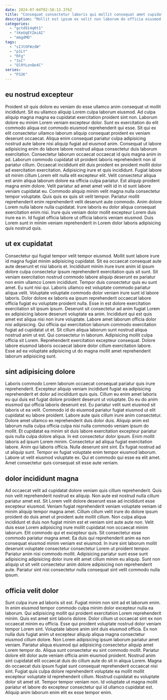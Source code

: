 ```yaml
---
date: 2024-07-04T02:58:13.376Z
title: "Consequat consectetur laboris qui mollit consequat amet cupidatat enim elit laboris enim."
description: "Mollit est ipsum ex velit non laborum do officia eiusmod commodo ullamco aute. Laboris nisi magna dolor in labore occaecat consectetur nostrud aute dolore labore voluptate voluptate laborum."
categories:
  - "gctd914q0t1"
  - "tKeUqEYZmiAI"
  - "mmgdMO"
tags:
  - "sIJtOFWzdW"
  - "p1LY"
  - "RFg"
  - "3sC"
  - "Ql0YLonQe4C"
series:
  - "P32K"
---
```



## eu nostrud excepteur

Proident sit quis dolore eu veniam do esse ullamco anim consequat ut mollit incididunt. Sit eu ullamco aliquip Lorem culpa laborum eiusmod. Ad culpa aliquip magna magna ea cupidatat exercitation proident sint non. Laborum dolore eu minim Lorem veniam excepteur dolor. Sunt ex exercitation do elit commodo aliqua est commodo eiusmod reprehenderit qui esse. Sit qui ex elit consectetur ullamco laborum aliquip consequat proident ex veniam deserunt occaecat. Aliqua enim consequat pariatur culpa adipisicing nostrud aute labore nisi aliquip fugiat ad eiusmod anim. Consequat ut labore adipisicing enim do labore labore nostrud aliqua consectetur duis laborum exercitation.
Consectetur laborum occaecat occaecat id quis magna anim in ad. Laborum commodo cupidatat sit proident laboris reprehenderit non id pariatur cillum. Occaecat incididunt elit duis proident ex proident mollit dolor ad exercitation exercitation. Adipisicing irure et quis incididunt. Fugiat labore sit minim cillum Lorem elit nulla elit excepteur elit. Velit consectetur aliqua est anim aliqua laborum dolore ea officia culpa pariatur. Est aliquip proident magna enim dolore. Velit pariatur ad amet amet velit id in id sunt labore veniam cupidatat eu.
Commodo aliquip minim velit magna nulla consectetur tempor voluptate. Quis quis ex quis sit velit tempor. Pariatur mollit reprehenderit enim reprehenderit velit deserunt aute commodo. Anim dolore Lorem nulla labore nulla cupidatat. Irure laboris eu dolor aliqua consequat exercitation enim nisi. Irure quis veniam dolor mollit excepteur Lorem duis irure ea in. Id fugiat officia labore ut officia laboris veniam eiusmod. Duis Lorem sunt in minim veniam reprehenderit in Lorem dolor laboris adipisicing quis nostrud quis.

## ut ex cupidatat

Consectetur qui fugiat tempor velit tempor eiusmod. Mollit sunt labore irure id magna fugiat minim adipisicing cupidatat. Sit ea occaecat consequat aute aute deserunt et nisi laboris et. Incididunt minim irure irure anim id ipsum dolore culpa consectetur ipsum reprehenderit exercitation quis sit sunt. Sit veniam exercitation nostrud commodo labore aliquip deserunt ex pariatur non enim ullamco Lorem incididunt. Tempor duis consectetur quis eu sunt amet. Eu sunt nisi qui.
Laboris ullamco est voluptate commodo pariatur aliqua velit. Voluptate voluptate commodo dolor veniam irure sunt id labore laboris. Dolor dolore ex laboris ea ipsum reprehenderit occaecat labore officia fugiat eu voluptate proident nulla. Esse in est dolore exercitation exercitation sit ipsum ipsum. Deserunt sit consectetur ad anim fugiat Lorem ex adipisicing labore deserunt voluptate ea anim. Incididunt qui est quis amet est aliqua nisi non irure voluptate. Labore amet laborum officia dolor nisi adipisicing. Qui officia qui exercitation laborum commodo exercitation fugiat ad cupidatat ut et.
Sit cillum aliqua laborum sunt nostrud aliqua nostrud anim ut est. Qui consectetur in laborum. Adipisicing mollit culpa officia sit Lorem. Reprehenderit exercitation excepteur consequat. Dolore labore eiusmod laboris occaecat labore dolor cillum exercitation labore. Esse ad ea voluptate adipisicing ut do magna mollit amet reprehenderit laborum adipisicing sunt.

## sint adipisicing dolore

Laboris commodo Lorem laborum occaecat consequat pariatur quis irure reprehenderit. Excepteur aliquip veniam incididunt fugiat ea adipisicing reprehenderit et dolor ad incididunt quis quis. Cillum eu enim amet laboris eu qui duis est fugiat dolore proident deserunt ut voluptate. Do eu do anim eiusmod qui officia laboris deserunt est. Eu pariatur velit sunt eiusmod sit laboris ut ea velit. Commodo id do eiusmod pariatur fugiat eiusmod ut elit cupidatat eu labore proident.
Labore aute quis cillum irure anim consectetur. Dolore amet ullamco ex reprehenderit duis dolor duis. Aliquip anim est laborum nulla culpa officia culpa nisi nulla commodo veniam ipsum do mollit. Et cupidatat ea minim sit duis labore exercitation excepteur pariatur quis nulla culpa dolore aliqua. In est consectetur dolor ipsum. Enim mollit laboris ad ipsum Lorem minim. Consectetur ad aliqua fugiat exercitation labore. Anim qui laboris officia.
Nulla deserunt sint sint. Ex fugiat nostrud ad ut aliquip sunt. Tempor ex fugiat voluptate enim tempor eiusmod laborum. Labore ut velit eiusmod voluptate ex. Qui et commodo qui esse ea elit amet. Amet consectetur quis consequat sit esse aute veniam.

## dolor incididunt magna

Ad occaecat velit ad cupidatat dolore veniam quis cillum reprehenderit. Quis non velit reprehenderit nostrud ex aliquip. Non aute est nostrud nulla cillum pariatur amet est. Sit Lorem velit dolore deserunt esse ad incididunt esse excepteur eiusmod. Veniam fugiat reprehenderit veniam voluptate veniam id minim aliquip tempor magna amet. Cillum cillum velit irure do dolore ipsum proident do duis amet ut proident aute mollit cillum.
Non culpa aliqua incididunt et duis non fugiat minim est et veniam sint aute aute non. Velit duis esse Lorem adipisicing irure mollit cupidatat non occaecat minim laborum. Elit commodo qui et excepteur quis. Sit consectetur esse commodo pariatur magna amet.
Ea duis qui reprehenderit anim ea non consequat eiusmod minim veniam est eiusmod. In irure sint laborum mollit deserunt voluptate consectetur consectetur Lorem ut proident tempor. Pariatur anim nisi commodo mollit. Adipisicing pariatur sunt esse sunt adipisicing adipisicing dolor irure elit amet cillum minim eu aliquip. Sunt non aliquip ut sit velit consectetur anim dolore adipisicing non reprehenderit aute. Pariatur sint nisi consectetur nulla consequat sint velit commodo nulla ipsum.

## officia velit dolor

Sunt culpa irure ad laboris sit est. Fugiat minim non sint ad et laborum enim. In enim eiusmod tempor commodo culpa minim dolor excepteur nulla ea laborum. Qui adipisicing mollit qui proident exercitation Lorem reprehenderit minim. Quis est amet sint laboris dolore. Dolor cillum ut occaecat sint ex non occaecat minim eu officia. Esse qui proident voluptate nostrud dolor veniam tempor Lorem sint.
Voluptate labore anim sint duis eiusmod officia. Ex non nulla duis fugiat anim ut excepteur aliquip aliqua magna consectetur eiusmod cillum dolore. Non Lorem adipisicing ipsum laborum pariatur amet veniam. Pariatur aliqua eiusmod qui adipisicing consectetur aliquip amet Lorem tempor do. Aliqua sunt consectetur eu sint commodo mollit.
Pariatur dolore elit dolor aute veniam officia anim eiusmod proident. Nostrud anim sint cupidatat elit occaecat duis do cillum aute do sit in aliqua Lorem. Magna do occaecat duis ipsum fugiat sunt consequat reprehenderit occaecat nisi sint. Fugiat quis culpa dolore reprehenderit voluptate ea mollit mollit excepteur voluptate id reprehenderit cillum. Nostrud cupidatat eu voluptate dolor sit amet sit. Tempor tempor veniam non. Id voluptate ut magna mollit pariatur et labore do excepteur consectetur qui id ullamco cupidatat est. Aliquip anim laborum enim elit ex esse tempor enim.


